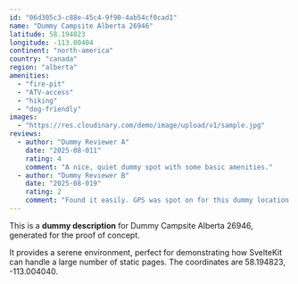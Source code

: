 ```yaml
---
id: "06d305c3-c88e-45c4-9f90-4ab54cf0cad1"
name: "Dummy Campsite Alberta 26946"
latitude: 58.194823
longitude: -113.00404
continent: "north-america"
country: "canada"
region: "alberta"
amenities:
  - "fire-pit"
  - "ATV-access"
  - "hiking"
  - "dog-friendly"
images:
  - "https://res.cloudinary.com/demo/image/upload/v1/sample.jpg"
reviews:
  - author: "Dummy Reviewer A"
    date: "2025-08-011"
    rating: 4
    comment: "A nice, quiet dummy spot with some basic amenities."
  - author: "Dummy Reviewer B"
    date: "2025-08-019"
    rating: 2
    comment: "Found it easily. GPS was spot on for this dummy location."
---
```


This is a **dummy description** for Dummy Campsite Alberta 26946, generated for the proof of concept.

It provides a serene environment, perfect for demonstrating how SvelteKit can handle a large number of static pages. The coordinates are 58.194823, -113.004040.
